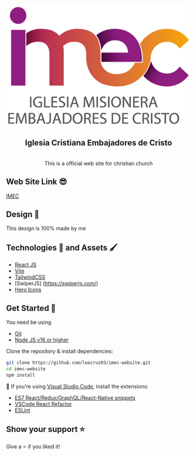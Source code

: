 ![Logo_Imec](https://github.com/leocruz03/imec-website/blob/main/src/assets/LOGOS-IMEC.png)

<div align="center">
  <h2>Iglesia Cristiana Embajadores de Cristo</h2>
  <br />
  This is a official web site for christian church
</div>

## Web Site Link 😎

[IMEC](https://imec-website-example.netlify.app/)

## Design 🎨

This design is 100% made by me

## Technologies 🦾 and Assets 🖌️

- [React JS](https://reactjs.org/)
- [Vite](https://vitejs.dev/)
- [TailwindCSS](https://tailwindcss.com/)
- [SwiperJS] (https://swiperjs.com/)
- [Hero Icons](https://heroicons.com/)

## Get Started 🚀

You need be using

- [Git](https://git-scm.com/downloads)
- [Node JS v16 or higher](https://nodejs.org/es/download/)

Clone the repository & install dependencies:

```bash
git clone https://github.com/leocruz03/imec-website.git
cd imec-website
npm install
```

📢 If you're using [Visual Studio Code](https://code.visualstudio.com/), install the extensions:
- [ES7 React/Redux/GraphQL/React-Native snippets](https://marketplace.visualstudio.com/items?itemName=dsznajder.es7-react-js-snippets)
- [VSCode React Refactor](https://marketplace.visualstudio.com/items?itemName=planbcoding.vscode-react-refactor)
- [ESLint](https://marketplace.visualstudio.com/items?itemName=dbaeumer.vscode-eslint)

## Show your support ⭐️

Give a ⭐️ if you liked it!
